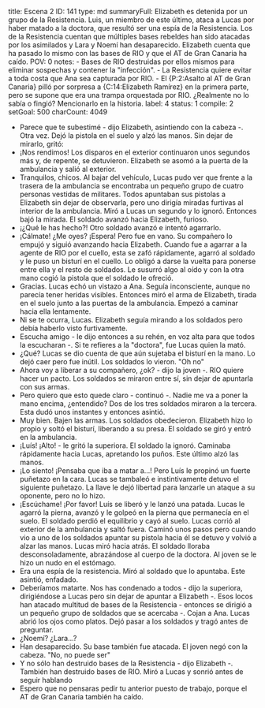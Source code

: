 title:          Escena 2
ID:             141
type:           md
summaryFull:    Elizabeth es detenida por un grupo de la Resistencia. Luis, un miembro de este último, ataca a Lucas por haber matado a la doctora, que resultó ser una espía de la Resistencia. Los de la Resistencia cuentan que múltiples bases rebeldes han sido atacadas por los asimilados y Lara y Noemí han desaparecido. Elizabeth cuenta que ha pasado lo mismo con las bases de RIO y que el AT de Gran Canaria ha caído.
POV:            0
notes:          - Bases de RIO destruidas por ellos mismos para eliminar sospechas y contener la "infección".
                - La Resistencia quiere evitar a toda costa que Ana sea capturada por RIO.
                - El  {P:2:Asalto al AT de Gran Canaria} pilló por sorpresa a {C:14:Elizabeth Ramírez} en la primera parte, pero se supone que era una trampa orquestada por RIO. ¿Realmente no lo sabía o fingió? Mencionarlo en la historia.
label:          4
status:         1
compile:        2
setGoal:        500
charCount:      4049


- Parece que te subestimé - dijo Elizabeth, asintiendo con la cabeza -. Otra vez.
Dejó la pistola en el suelo y alzó las manos. Sin dejar de mirarlo, gritó:
- ¡Nos rendimos!
Los disparos en el exterior continuaron unos segundos más y, de repente, se detuvieron.
Elizabeth se asomó a la puerta de la ambulancia y salió al exterior.
- Tranquilos, chicos.
Al bajar del vehículo, Lucas pudo ver que frente a la trasera de la ambulancia se encontraba un pequeño grupo de cuatro personas vestidas de militares. Todos apuntaban sus pistolas a Elizabeth sin dejar de observarla, pero uno dirigía miradas furtivas al interior de la ambulancia. Miró a Lucas un segundo y lo ignoró. Entonces bajó la mirada.
El soldado avanzó hacia Elizabeth, furioso.
- ¡¿Qué le has hecho?!
Otro soldado avanzó e intentó agarrarlo.
- ¡Cálmate! ¿Me oyes? ¡Espera!
Pero fue en vano. Su compañero lo empujó y siguió avanzando hacia Elizabeth.
Cuando fue a agarrar a la agente de RIO por el cuello, esta se zafó rápidamente, agarró al soldado y le puso un bisturí en el cuello. Lo obligó a darse la vuelta para ponerse entre ella y el resto de soldados. Le susurró algo al oído y con la otra mano cogió la pistola que el soldado le ofreció.
- Gracias.
Lucas echó un vistazo a Ana. Seguía inconsciente, aunque no parecía tener heridas visibles. Entonces miró el arma de Elizabeth, tirada en el suelo junto a las puertas de la ambulancia. Empezó a caminar hacia ella lentamente.
- Ni se te ocurra, Lucas.
Elizabeth seguía mirando a los soldados pero debía haberlo visto furtivamente.
- Escucha amigo - le dijo entonces a su rehén, en voz alta para que todos la escucharan -. Si te refieres a la "doctora", fue Lucas quien la mató.
- ¿Qué?
Lucas se dio cuenta de que aún sujetaba el bisturí en la mano. Lo dejó caer pero fue inútil. Los soldados lo vieron.
"Oh no"
- Ahora voy a liberar a su compañero, ¿ok? - dijo la joven -. RIO quiere hacer un pacto.
Los soldados se miraron entre sí, sin dejar de apuntarla con sus armas.
- Pero quiero que esto quede claro - continuó -. Nadie me va a poner la mano encima, ¿entendido?
Dos de los tres soldados miraron a la tercera. Esta dudó unos instantes y entonces asintió.
- Muy bien. Bajen las armas.
Los soldados obedecieron. Elizabeth hizo lo propio y soltó el bisturí, liberando a su presa. El soldado se giró y entró en la ambulancia.
- ¡Luís! ¡Alto! - le gritó la superiora.
El soldado la ignoró. Caminaba rápidamente hacia Lucas, apretando los puños.
Este último alzó las manos.
- ¡Lo siento! ¡Pensaba que iba a matar a...!
Pero Luís le propinó un fuerte puñetazo en la cara. Lucas se tambaleó e instintivamente detuvo el siguiente puñetazo. La llave le dejó libertad para lanzarle un ataque a su oponente, pero no lo hizo.
- ¡Escúchame! ¡Por favor!
Luís se liberó y le lanzó una patada. Lucas le agarró la pierna, avanzó y le golpeó en la pierna que permanecía en el suelo. El soldado perdió el equilibrio y cayó al suelo. Lucas  corrió al exterior de la ambulancia y saltó fuera. Caminó unos pasos pero cuando vio a uno de los soldados apuntar su pistola hacia él se detuvo y volvió a alzar las manos.
Lucas miró hacia atrás. El soldado lloraba desconsoladamente, abrazándose al cuerpo de la doctora.
Al joven se le hizo un nudo en el estómago.
- Era una espía de la resistencia.
Miró al soldado que lo apuntaba. Este asintió, enfadado.
- Deberíamos matarte. Nos has condenado a todos - dijo la superiora, dirigiéndose a Lucas pero sin dejar de apuntar a Elizabeth -. Esos locos han atacado multitud de bases de la Resistencia - entonces se dirigió a un pequeño grupo de soldados que se acercaba -. Cojan a Ana.
Lucas abrió los ojos como platos. Dejó pasar a los soldados y tragó antes de preguntar.
- ¿Noemí? ¿Lara...?
- Han desaparecido. Su base también fue atacada.
El joven negó con la cabeza.
"No, no puede ser"
- Y no sólo han destruido bases de la Resistencia - dijo Elizabeth -. También han destruido bases de RIO.
Miró a Lucas y sonrió antes de seguir hablando
- Espero que no pensaras pedir tu anterior puesto de trabajo, porque el AT de Gran Canaria también ha caído.